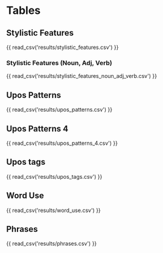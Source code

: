# Tables

## Stylistic Features
{{ read_csv('results/stylistic_features.csv') }}

### Stylistic Features (Noun, Adj, Verb)
{{ read_csv('results/stylistic_features_noun_adj_verb.csv') }}

## Upos Patterns
{{ read_csv('results/upos_patterns.csv') }}

## Upos Patterns 4
{{ read_csv('results/upos_patterns_4.csv') }}

## Upos tags
{{ read_csv('results/upos_tags.csv') }}

## Word Use
{{ read_csv('results/word_use.csv') }}

## Phrases
{{ read_csv('results/phrases.csv') }}
